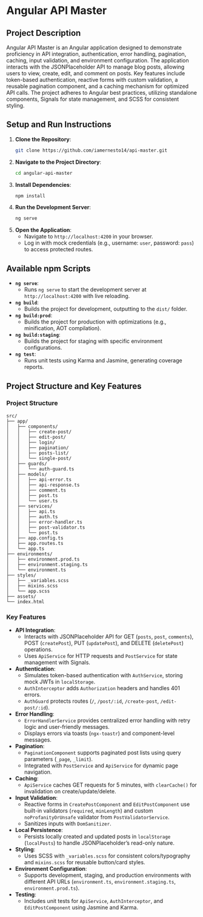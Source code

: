 # Angular API Master

## Project Description
Angular API Master is an Angular application designed to demonstrate proficiency in API integration, authentication, error handling, pagination, caching, input validation, and environment configuration. The application interacts with the JSONPlaceholder API to manage blog posts, allowing users to view, create, edit, and comment on posts. Key features include token-based authentication, reactive forms with custom validation, a reusable pagination component, and a caching mechanism for optimized API calls. The project adheres to Angular best practices, utilizing standalone components, Signals for state management, and SCSS for consistent styling.

## Setup and Run Instructions
1. **Clone the Repository**:
   ```bash
   git clone https://github.com/iamernesto14/api-master.git
   ```
2. **Navigate to the Project Directory**:
   ```bash
   cd angular-api-master
   ```
3. **Install Dependencies**:
   ```bash
   npm install
   ```
4. **Run the Development Server**:
   ```bash
   ng serve
   ```
5. **Open the Application**:
   - Navigate to `http://localhost:4200` in your browser.
   - Log in with mock credentials (e.g., username: `user`, password: `pass`) to access protected routes.

## Available npm Scripts
- **`ng serve`**:
  - Runs `ng serve` to start the development server at `http://localhost:4200` with live reloading.
- **`ng build`**:
  - Builds the project for development, outputting to the `dist/` folder.
- **`ng build:prod`**:
  - Builds the project for production with optimizations (e.g., minification, AOT compilation).
- **`ng build:staging`**:
  - Builds the project for staging with specific environment configurations.
- **`ng test`**:
  - Runs unit tests using Karma and Jasmine, generating coverage reports.

## Project Structure and Key Features
### Project Structure
```
src/
├── app/
│   ├── components/
│   │   ├── create-post/          
│   │   ├── edit-post/             
│   │   ├── login/                 
│   │   ├── pagination/            
│   │   ├── posts-list/            
│   │   └── single-post/           
│   ├── guards/
│   │   └── auth-guard.ts         
│   ├── models/
│   │   ├── api-error.ts          
│   │   ├── api-response.ts      
│   │   ├── comment.ts             
│   │   ├── post.ts                
│   │   └── user.ts               
│   ├── services/
│   │   ├── api.ts                
│   │   ├── auth.ts               
│   │   ├── error-handler.ts       
│   │   ├── post-validator.ts      
│   │   └── post.ts               
│   ├── app.config.ts             
│   ├── app.routes.ts             
│   └── app.ts                     
├── environments/
│   ├── environment.prod.ts        
│   ├── environment.staging.ts     
│   └── environment.ts             
├── styles/
│   ├── _variables.scss            
│   ├── mixins.scss               
│   └── app.scss                   
├── assets/                        
└── index.html                     
```

### Key Features
- **API Integration**:
  - Interacts with JSONPlaceholder API for GET (`posts`, `post`, `comments`), POST (`createPost`), PUT (`updatePost`), and DELETE (`deletePost`) operations.
  - Uses `ApiService` for HTTP requests and `PostService` for state management with Signals.
- **Authentication**:
  - Simulates token-based authentication with `AuthService`, storing mock JWTs in `localStorage`.
  - `AuthInterceptor` adds `Authorization` headers and handles 401 errors.
  - `AuthGuard` protects routes (`/`, `/post/:id`, `/create-post`, `/edit-post/:id`).
- **Error Handling**:
  - `ErrorHandlerService` provides centralized error handling with retry logic and user-friendly messages.
  - Displays errors via toasts (`ngx-toastr`) and component-level messages.
- **Pagination**:
  - `PaginationComponent` supports paginated post lists using query parameters (`_page`, `_limit`).
  - Integrated with `PostService` and `ApiService` for dynamic page navigation.
- **Caching**:
  - `ApiService` caches GET requests for 5 minutes, with `clearCache()` for invalidation on create/update/delete.
- **Input Validation**:
  - Reactive forms in `CreatePostComponent` and `EditPostComponent` use built-in validators (`required`, `minLength`) and custom `noProfanityOrUnsafe` validator from `PostValidatorService`.
  - Sanitizes inputs with `DomSanitizer`.
- **Local Persistence**:
  - Persists locally created and updated posts in `localStorage` (`localPosts`) to handle JSONPlaceholder’s read-only nature.
- **Styling**:
  - Uses SCSS with `_variables.scss` for consistent colors/typography and `mixins.scss` for reusable button/card styles.
- **Environment Configuration**:
  - Supports development, staging, and production environments with different API URLs (`environment.ts`, `environment.staging.ts`, `environment.prod.ts`).
- **Testing**:
  - Includes unit tests for `ApiService`, `AuthInterceptor`, and `EditPostComponent` using Jasmine and Karma.

